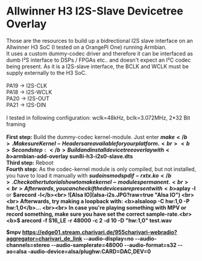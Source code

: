 # Allwinner H3 I2S-Slave Devicetree Overlay
Those are the resources to build up a bidrectional I2S slave interface on an Allwinner H3 SoC (I tested on a OrangePi One) running Armbian. <br>
It uses a custom dummy-codec driver and therefore it can be interfaced as dumb I²S interface to DSPs / FPGAs etc.. and doesn't expect an I²C codec being present. As it is a I2S-slave interface, the BCLK and WCLK must be supply externally to the H3 SoC.<br><br>
PA19 -> I2S-CLK<br>
PA18 -> I2S-WCLK<br>
PA20 -> I2S-OUT<br>
PA21 -> I2S-DIN
<br><br>
I tested in following configuration: wclk=48kHz, bclk=3.072MHz, 2*32 Bit framing<br><br>
<b>First step:</b> Build the dummy-codec kernel-module. Just enter <b>$make</b>. Make sure Kernel-Headers are available for your platform. <br>
<b>Second step:</b> Build and install devicetree overlay with  <b>$armbian-add-overlay sun8i-h3-i2s0-slave.dts</b><br>
<b>Third step:</b> Reboot<br>
<b>Fourth step:</b> As the codec-kernel module is only compiled, but not installed, you have to load it manually with <b>$sudo insmod spdif-rxtx.ko</b>. Check other tutorials how to make kernel-modules permanent.<br><br>
Afterwards, you can check if the devices are present with <b>$aplay -l</b> or <b>$arecord -l</b><br>
![Alsa IO](alsa-i2s.JPG?raw=true "Alsa IO")
<br><br>
Afterwards, try making a loopback with: <b>alsaloop -C hw:1,0 -P hw:1,0</b>...
<br><br>
In case you're playing something with MPV or record something, make sure you have set the correct sample-rate.<br>
<b>$ arecord -f S16_LE -r 48000 -c 2 -d 10 -D "hw:1,0" test.wav</b><br>

<b>$mpv https://edge01.stream.charivari.de/955charivari-webradio?aggregator=charivari_de_link --audio-display=no --audio-channels=stereo --audio-samplerate=48000 --audio-format=s32 --ao=alsa -audio-device=alsa/plughw:CARD=DAC,DEV=0</b>
